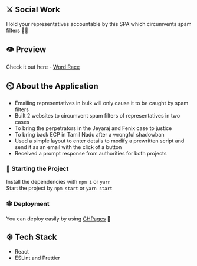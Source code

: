 ## ⚔️ Social Work
Hold your representatives accountable by this SPA which circumvents spam filters ✊🏿
## 👁️ Preview
Check it out here - [Word Race](https://apps.srijansrivastava.tech/PoliceBrutalityIndia/)

## ⏲️ About the Application


- Emailing representatives in bulk will only cause it to be caught by spam filters
- Built 2 websites to circumvent spam filters of representatives in two cases
- To bring the perpetrators in the Jeyaraj and Fenix case to justice
- To bring back ECP in Tamil Nadu after a wrongful shadowban
- Used a simple layout to enter details to modify a prewritten script and send it as an email with the click of a button
- Received a prompt response from authorities for both projects



### 🐎 Starting the Project

Install the dependencies with `npm i` or `yarn`  
Start the project by `npm start` or `yarn start`

### 🕸️ Deployment

You can deploy easily by using [GHPages](https://www.npmjs.com/package/gh-pages) 🎉


## ⚙ Tech Stack

- React
- ESLint and Prettier
